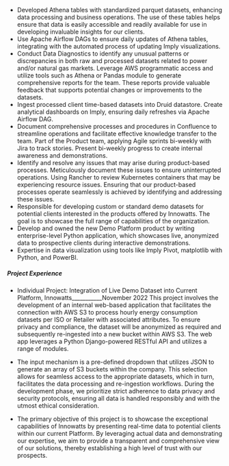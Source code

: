 - Developed Athena tables with standardized parquet datasets, enhancing data processing and business operations. The use of these
tables helps ensure that data is easily accessible and readily available for use in developing invaluable insights for our clients.
- Use Apache Airflow DAGs to ensure daily updates of Athena tables, integrating with the automated process of updating Imply
visualizations.
- Conduct Data Diagnostics to identify any unusual patterns or discrepancies in both raw and processed datasets related to power
and/or natural gas markets. Leverage AWS programmatic access and utilize tools such as Athena or Pandas module to generate
comprehensive reports for the team. These reports provide valuable feedback that supports potential changes or improvements to
the datasets.
- Ingest processed client time-based datasets into Druid datastore. Create analytical dashboards on Imply, ensuring daily refreshes
via Apache Airflow DAG.
- Document comprehensive processes and procedures in Confluence to streamline operations and facilitate effective knowledge
transfer to the team. Part of the Product team, applying Agile sprints bi-weekly with Jira to track stories. Present bi-weekly
progress to create internal awareness and demonstrations.
- Identify and resolve any issues that may arise during product-based processes. Meticulously document these issues to ensure
uninterrupted operations. Using Rancher to review Kubernetes containers that may be experiencing resource issues. Ensuring that
our product-based processes operate seamlessly is achieved by identifying and addressing these issues.
- Responsible for developing custom or standard demo datasets for potential clients interested in the products offered by Innowatts.
The goal is to showcase the full range of capabilities of the organization.
- Develop and owned the new Demo Platform product by writing enterprise-level Python application, which showcases live,
anonymized data to prospective clients during interactive demonstrations.
- Expertise in data visualization using tools like Imply Pivot, matplotlib with Python, and PowerBI.
##### Project Experience
- Individual Project: Integration of Live Demo Dataset into Current Platform, Innowatts___________November 2022
This project involves the development of an internal web-based application that facilitates the connection with AWS S3 to process hourly energy consumption datasets per ISO or Retailer with associated attributes. To ensure privacy and compliance, the dataset will be anonymized as required and subsequently re-ingested into a new bucket within AWS S3.
The web app leverages a Python Django-powered RESTful API and utilizes a range of modules.

- The input mechanism is a pre-defined dropdown that utilizes JSON to generate an array of S3 buckets within the company. This selection allows for seamless access to the appropriate datasets, which in turn, facilitates the data processing and re-ingestion workflows. During the development phase, we prioritize strict adherence to data privacy and security protocols, ensuring all data is handled responsibly and with the utmost ethical consideration.

- The primary objective of this project is to showcase the exceptional capabilities of Innowatts by presenting real-time data to potential clients within our current Platform. By leveraging actual data and demonstrating our expertise, we aim to provide a transparent and comprehensive view of our solutions, thereby establishing a high level of trust with our prospects.
